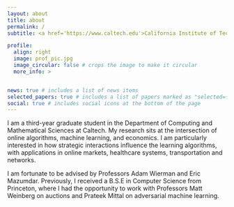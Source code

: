 ```yaml
---
layout: about
title: about
permalink: /
subtitle: <a href='https://www.caltech.edu'>California Institute of Technology</a>

profile:
  align: right
  image: prof_pic.jpg
  image_circular: false # crops the image to make it circular
  more_info: >


news: true # includes a list of news items
selected_papers: true # includes a list of papers marked as "selected={true}"
social: true # includes social icons at the bottom of the page
---
```


I am a third-year graduate student in the Department of Computing and Mathematical Sciences at Caltech. My research sits at the intersection of online algorithms, machine learning, and economics. I am particularly interested in how strategic interactions influence the learning algorithms, with applications in online markets, healthcare systems, transportation  and networks.

I am fortunate to be advised by Professors Adam Wierman and Eric Mazumdar. Previously, I received a B.S.E in Computer Science from Princeton, where I had the opportunity to work with Professors Matt Weinberg on auctions and Prateek Mittal on adversarial machine learning.
